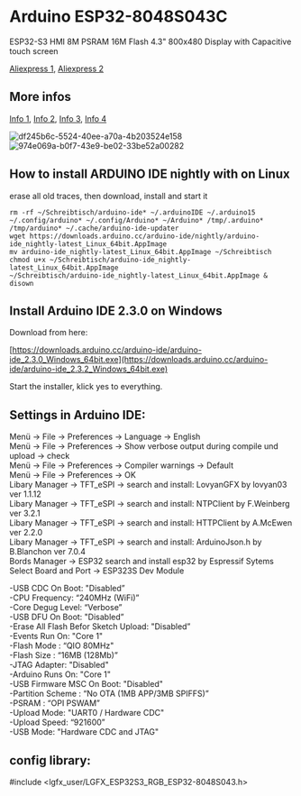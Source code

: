 # Arduino ESP32-8048S043C

ESP32-S3 HMI 8M PSRAM 16M Flash 4.3" 800x480 Display with Capacitive touch screen <br>

[Aliexpress 1](https://www.aliexpress.com/item/1005004788147691.html),
[Aliexpress 2](https://www.aliexpress.com/item/1005004788147691.html)


## More infos
[Info 1](https://esp3d.io/esp3d-tft/v1.x/hardware/sunton-43-8048/index.html), 
[Info 2](https://homeding.github.io/boards/esp32s3/panel-8048S043.htm), 
[Info 3](https://wiki.makerfabs.com/Sunton_ESP32_S3_4.3_inch_800x400_IPS_with_Touch.html),
[Info 4](https://github.com/rzeldent/esp32-smartdisplay)

![df245b6c-5524-40ee-a70a-4b203524e158](https://github.com/OttoMeister/ESP32-8048S043/assets/12480979/ae64a7db-67a5-4202-85ab-ecb70a0ac7fe)
![974e069a-b0f7-43e9-be02-33be52a00282](https://github.com/OttoMeister/ESP32-8048S043/assets/12480979/aa150e40-2d20-4e28-9e2a-cb49a6a35ddd)


## How to install ARDUINO IDE nightly with on Linux
erase all old traces, then download, install and start it
```
rm -rf ~/Schreibtisch/arduino-ide* ~/.arduinoIDE ~/.arduino15 ~/.config/arduino* ~/.config/Arduino* ~/Arduino* /tmp/.arduino* /tmp/arduino* ~/.cache/arduino-ide-updater
wget https://downloads.arduino.cc/arduino-ide/nightly/arduino-ide_nightly-latest_Linux_64bit.AppImage
mv arduino-ide_nightly-latest_Linux_64bit.AppImage ~/Schreibtisch
chmod u+x ~/Schreibtisch/arduino-ide_nightly-latest_Linux_64bit.AppImage 
~/Schreibtisch/arduino-ide_nightly-latest_Linux_64bit.AppImage & disown
```

## Install Arduino IDE 2.3.0 on Windows 
Download from here:

[https://downloads.arduino.cc/arduino-ide/arduino-ide_2.3.0_Windows_64bit.exe](https://downloads.arduino.cc/arduino-ide/arduino-ide_2.3.2_Windows_64bit.exe)

Start the installer, klick yes to everything.

## Settings in Arduino IDE:<br>
Menü -> File -> Preferences -> Language -> English <br>
Menü -> File -> Preferences -> Show verbose output during compile und upload -> check <br>
Menü -> File -> Preferences -> Compiler warnings -> Default <br>
Menü -> File -> Preferences -> OK <br>
Libary Manager -> TFT_eSPI -> search and install: LovyanGFX by lovyan03 ver 1.1.12 <br>
Libary Manager -> TFT_eSPI -> search and install: NTPClient by F.Weinberg ver 3.2.1 <br>
Libary Manager -> TFT_eSPI -> search and install: HTTPClient by A.McEwen ver 2.2.0 <br>
Libary Manager -> TFT_eSPI -> search and install: ArduinoJson.h by B.Blanchon ver 7.0.4 <br>
Bords Manager -> ESP32 search and install esp32 by Espressif Sytems  <br>
Select Board and Port -> ESP323S Dev Module

-USB CDC On Boot: "Disabled” <br>
-CPU Frequency: “240MHz (WiFi)” <br>
-Core Degug Level: “Verbose” <br>
-USB DFU On Boot: "Disabled” <br>
-Erase All Flash Befor Sketch Upload: "Disabled” <br>
-Events Run On: "Core 1" <br>
-Flash Mode : “QIO 80MHz" <br>
-Flash Size : “16MB (128Mb)” <br>
-JTAG Adapter: "Disabled" <br>
-Arduino Runs On: "Core 1" <br>
-USB Firmware MSC On Boot: "Disabled" <br>
-Partition Scheme : “No OTA (1MB APP/3MB SPIFFS)” <br>
-PSRAM : “OPI PSWAM” <br>
-Upload Mode: "UART0 / Hardware CDC" <br>
-Upload Speed: “921600”  <br>
-USB Mode: "Hardware CDC and JTAG" <br>


## config library:<br>

#include <lgfx_user/LGFX_ESP32S3_RGB_ESP32-8048S043.h>

